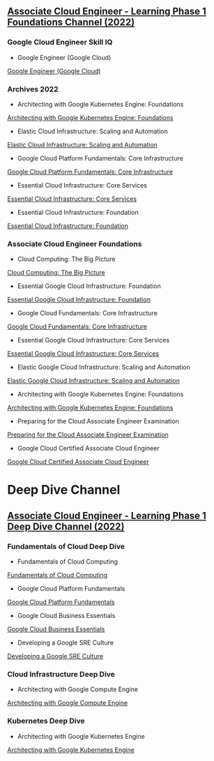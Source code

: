 ## [Associate Cloud Engineer - Learning Phase 1 Foundations Channel (2022)](https://app.pluralsight.com/channels/details/af513717-286c-4c27-ab58-1095473a8760)

### Google Cloud Engineer Skill IQ

- Google Engineer (Google Cloud)

[Google Engineer (Google Cloud)](https://app.pluralsight.com/score/skill-assessment/associate-cloud-engineer-on-gcp/intro?context=channels)

### Archives 2022

- Architecting with Google Kubernetes Engine: Foundations

[Architecting with Google Kubernetes Engine: Foundations](https://app.pluralsight.com/library/courses/c7af9c08-c34a-485b-aa0e-1817c13ab8cf)

- Elastic Cloud Infrastructure: Scaling and Automation

[Elastic Cloud Infrastructure: Scaling and Automation](https://app.pluralsight.com/library/courses/723d21c0-cab7-423f-8c63-bdaea72b2681)

- Google Cloud Platform Fundamentals: Core Infrastructure

[Google Cloud Platform Fundamentals: Core Infrastructure](https://app.pluralsight.com/library/courses/5d5cf01d-b8e2-493b-bc77-73be1236a4ec)

- Essential Cloud Infrastructure: Core Services

[Essential Cloud Infrastructure: Core Services](https://app.pluralsight.com/library/courses/87761231-bbdd-4355-800d-66d48119030f)

- Essential Cloud Infrastructure: Foundation

[Essential Cloud Infrastructure: Foundation](https://app.pluralsight.com/library/courses/5d5cf01d-b8e2-493b-bc77-73be1236a4ec)

###


### Associate Cloud Engineer Foundations

- Cloud Computing: The Big Picture

[Cloud Computing: The Big Picture](https://app.pluralsight.com/library/courses/921799d0-8ace-4d71-8785-b1b553d465eb)

- Essential Google Cloud Infrastructure: Foundation

[Essential Google Cloud Infrastructure: Foundation](https://app.pluralsight.com/library/courses/20b355b8-5f48-4d24-84d2-2a0a8ff3dc34)

- Google Cloud Fundamentals: Core Infrastructure

[Google Cloud Fundamentals: Core Infrastructure](https://app.pluralsight.com/library/courses/8935183e-e01d-4643-a1bd-f977c452e639)

- Essential Google Cloud Infrastructure: Core Services

[Essential Google Cloud Infrastructure: Core Services](https://app.pluralsight.com/library/courses/fe78943a-1e23-4587-8e00-30ae7a35278c)

- Elastic Google Cloud Infrastructure: Scaling and Automation

[Elastic Google Cloud Infrastructure: Scaling and Automation](https://app.pluralsight.com/library/courses/d93b134e-3233-46bb-8409-438c1fdd8591)

- Architecting with Google Kubernetes Engine: Foundations

[Architecting with Google Kubernetes Engine: Foundations](https://app.pluralsight.com/library/courses/0b900e98-eaf1-4550-adfd-dff0be71a647)

- Preparing for the Cloud Associate Engineer Examination

[Preparing for the Cloud Associate Engineer Examination](https://app.pluralsight.com/library/courses/c579bd88-0423-49ac-b84d-30333703dadf)

- Google Cloud Certified Associate Cloud Engineer

[Google Cloud Certified Associate Cloud Engineer](https://app.pluralsight.com/paths/certificate/cloud-engineering-with-google-cloud)

#
# **Deep Dive Channel**

## [Associate Cloud Engineer - Learning Phase 1 Deep Dive Channel (2022)](https://app.pluralsight.com/channels/details/b3088443-765d-4da8-aaa0-65eb7d0ed53b)

### Fundamentals of Cloud Deep Dive

- Fundamentals of Cloud Computing

[Fundamentals of Cloud Computing](https://app.pluralsight.com/library/courses/3ac9746a-9eb7-4c8a-af23-6cb38a130ef4)

- Google Cloud Platform Fundamentals

[Google Cloud Platform Fundamentals](https://app.pluralsight.com/paths/certificate/google-cloud-business-essentials)

- Google Cloud Business Essentials

[Google Cloud Business Essentials](https://app.pluralsight.com/paths/certificate/google-cloud-business-essentials)

- Developing a Google SRE Culture

[Developing a Google SRE Culture](https://app.pluralsight.com/library/courses/80068e8e-4886-4b2c-9717-f6b9052bbfed)

### Cloud Infrastructure Deep Dive

- Architecting with Google Compute Engine

[Architecting with Google Compute Engine](https://app.pluralsight.com/paths/skills/architecting-with-google-compute-engine)

### Kubernetes Deep Dive

- Architecting with Google Kubernetes Engine

[Architecting with Google Kubernetes Engine](https://app.pluralsight.com/paths/skills/architecting-with-google-kubernetes-engine)
